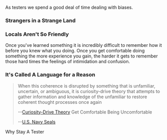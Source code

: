 As testers we spend a good deal of time dealing with biases.  



### Strangers in a Strange Land


### Locals Aren't So Friendly

Once you've learned something it is incredibly difficult to remember how it before you knew what you doing. Once you get comfortable doing something the more experience you gain, the harder it gets to remember those hard times the feelings of intimidation and confusion.  

### It's Called A Language for a Reason



>When this coherence is disrupted by something that is unfamiliar, uncertain, or ambiguous, it is curiosity-drive theory that attempts to gather information and knowledge of the unfamiliar to restore coherent thought processes once again
>
>--[Curiosity-Drive Theory](https://en.wikipedia.org/wiki/Curiosity#Curiosity-drive_theory)
>Get Comfortable Being Uncomfortable 
>
>--[U.S. Navy Seals](http://lifehacker.com/get-comfortable-being-uncomfortable-1599385696)



Why Stay A Tester

 

